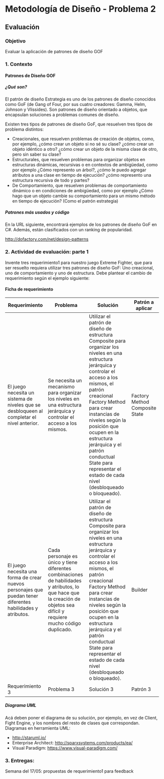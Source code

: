 # Metodología de Diseño - Problema 2
## Evaluación
### Objetivo
Evaluar la aplicación de patrones de diseño GOF

### 1. Contexto
#### Patrones de Diseño GOF
##### ¿Qué son?
El patrón de diseño Estrategia es uno de los patrones de diseño conocidos como GoF (de Gang of Four, por sus cuatro creadores: Gamma, Helm, Johnson y Vlissides). Son patrones de diseño orientado a objetos, que encapsulan soluciones a problemas comunes de diseño.

Existen tres tipos de patrones de diseño GoF, que resuelven tres tipos de problema distintos:
- Creacionales, que resuelven problemas de creación de objetos, como, por ejemplo, ¿cómo crear un objeto si no sé su clase? ¿cómo crear un objeto idéntico a otro? ¿cómo crear un objeto de la misma clase de otro, pero sin saber su clase?
- Estructurales, que resuelven problemas para organizar objetos en estructuras dinámicas, recursivas o en contextos de ambigüedad, como por ejemplo ¿Cómo represento un árbol?, ¿cómo le puedo agregar atributos a una clase en tiempo de ejecución? ¿cómo represento una estructura recursiva de todo y partes?
- De Comportamiento, que resuelven problemas de comportamiento dinámico o en condiciones de ambigüedad, como por ejemplo ¿Cómo hago que un objeto cambie su comportamiento para un mismo método en tiempo de ejecución? (Como el patrón estrategia)

##### Patrones más usados y código
En la URL siguiente, encontrará ejemplos de los patrones de diseño GoF en C#. Además, están clasificados con un ranking de popularidad.

http://dofactory.com/net/design-patterns

### 2. Actividad de evaluación: parte 1
Invente tres requerimiento1 para nuestro juego Extreme Fighter, que para ser resuelto requiera utilizar tres patrones de diseño GoF: Uno creacional, uno de comportamiento y uno de estructura. Debe plantear el cambio de requerimiento según el ejemplo siguiente:

#### Ficha de requerimiento
| Requerimiento | Problema | Solución | Patrón a aplicar                |
| --- | --- | --- |---------------------------------|
| El juego necesita un sistema de niveles que se desbloqueen al completar el nivel anterior. | Se necesita un mecanismo para organizar los niveles en una estructura jerárquica y controlar el acceso a los mismos. | Utilizar el patrón de diseño de estructura Composite para organizar los niveles en una estructura jerárquica y controlar el acceso a los mismos, el patrón creacional Factory Method para crear instancias de niveles según la posición que ocupen en la estructura jerárquica y el patrón conductual State para representar el estado de cada nivel (desbloqueado o bloqueado). | Factory Method Composite  State |
| El juego necesita una forma de crear nuevos personajes que puedan tener diferentes habilidades y atributos. | Cada personaje es único y tiene diferentes combinaciones de habilidades y atributos, lo que hace que la creación de objetos sea difícil y requiere mucho código duplicado. | Utilizar el patrón de diseño de estructura Composite para organizar los niveles en una estructura jerárquica y controlar el acceso a los mismos, el patrón creacional Factory Method para crear instancias de niveles según la posición que ocupen en la estructura jerárquica y el patrón conductual State para representar el estado de cada nivel (desbloqueado o bloqueado). | Builder                         |
| Requerimiento 3 | Problema 3 | Solución 3 | Patrón 3                        |

##### Diagrama UML	 
Acá deben poner el diagrama de su solución, por ejemplo, en vez de Client, Fight Engine, y los nombres del resto de clases que correspondan.
Diagramas en herramienta UML:
- http://staruml.io/
- Enterprise Architect: http://sparxsystems.com/products/ea/
- Visual Paradigm: https://www.visual-paradigm.com/

### 3. Entregas:
Semana del 17/05: propuestas de requerimiento1 para feedback
